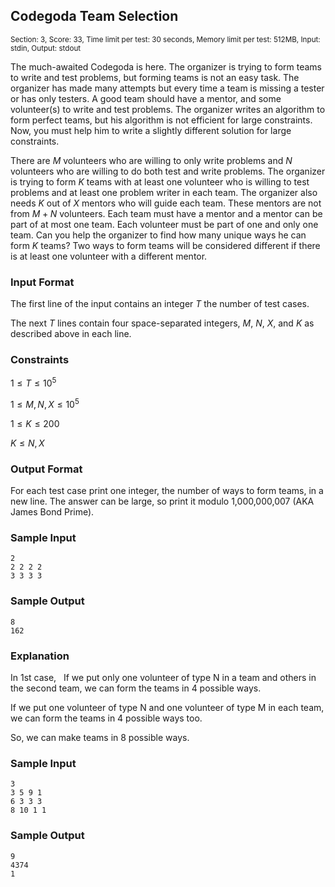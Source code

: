 ## Codegoda Team Selection

<sup>Section: 3, Score: 33, Time limit per test: 30 seconds, Memory limit per test: 512MB, Input: stdin, Output: stdout</sup>

The much-awaited Codegoda is here. The organizer is trying to form teams to write and test problems, but forming teams is not an easy task. The organizer has made many attempts but every time a team is missing a tester or has only testers. A good team should have a mentor, and some volunteer(s) to write and test problems. The organizer writes an algorithm to form perfect teams, but his algorithm is not efficient for large constraints. Now, you must help him to write a slightly different solution for large constraints.

There are $M$ volunteers who are willing to only write problems and $N$ volunteers who are willing to do both test and write problems. The organizer is trying to form $K$ teams with at least one volunteer who is willing to test problems and at least one problem writer in each team. The organizer also needs $K$ out of $X$ mentors who will guide each team. These mentors are not from $M+N$ volunteers. Each team must have a mentor and a mentor can be part of at most one team. Each volunteer must be part of one and only one team. Can you help the organizer to find how many unique ways he can form $K$ teams? Two ways to form teams will be considered different if there is at least one volunteer with a different mentor.

### Input Format

The first line of the input contains an integer $T$ the number of test cases.

The next $T$ lines contain four space-separated integers, $M$, $N$, $X$, and $K$ as described above in each line.

### Constraints

$1 \le T \le 10^5$

$1 \le M, N, X \le 10^5$

$1 \le K \le 200$

$K \le N, X$

### Output Format

For each test case print one integer, the number of ways to form teams, in a new line. The answer can be large, so print it modulo 1,000,000,007 (AKA James Bond Prime).

### Sample Input

```
2
2 2 2 2
3 3 3 3
```

### Sample Output

```
8
162
```

### Explanation

In 1st case,  
If we put only one volunteer of type N in a team and others in the second team, we can form the teams in 4 possible ways.

If we put one volunteer of type N and one volunteer of type M in each team, we can form the teams in 4 possible ways too.

So, we can make teams in 8 possible ways.

### Sample Input

```
3
3 5 9 1
6 3 3 3
8 10 1 1
```

### Sample Output

```
9
4374
1
```
